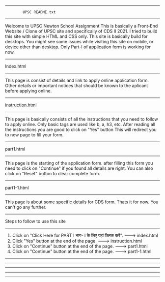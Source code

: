*************************************************************************
			UPSC README.txt
*************************************************************************
Welcome to UPSC Newton School Assignment
This is basically a Front-End Website / Clone of UPSC site and specifically of CDS II 2021.
I tried to build this site with simple HTML and CSS only.
This site is basically build for desktops.
You might see some issues while visiting this site on mobile, or device other than desktop.
Only Part-I of application form is working for now.




*************************************************************************
Index.html
*************************************************************************
This page is consist of details and link to apply online application form.
Other details or important notices that should be known to the aplicant before applying online.





*************************************************************************
instruction.html
*************************************************************************
This page is basically consists of all the instructions that you need to follow to apply online.
Only basic tags are used like b, a, h3, etc.
After reading all the instructions you are good to click on "Yes" button
This will redirect you to new page to fill your form.




*************************************************************************
part1.html
*************************************************************************
This page is the starting of the application form.
after filling this form you need to click on "Continue" if you found all details are right.
You can also click on "Reset" button to clear complete form.




*************************************************************************
part1-1.html
*************************************************************************
This page is about some specific details for CDS form.
Thats it for now. 
You can't go any further.





*************************************************************************
Steps to follow to use this site
*************************************************************************
1. Click on "Click Here for PART I भाग- I के लिए यहां क्लिक करें".  	---> index.html
2. Click "Yes" button at the end of the page.		---> instruction.html
3. Click on "Continue" button at the end of the page.	---> part1.html
4. Click on "Continue" button at the end of the page.	---> part1-1.html







***** *   *     *     *    *  *  *       *   *   *    *   *
  *   *   *    * *    * *  *  * *         * *   * *   *   *
  *   * * *   * * *   *  * *  *            *   *   *  *   *
  *   *   *  *     *  *   **  * *          *    * *   *   *
  *   *   * *       * *    *  *  *         *     *      *
